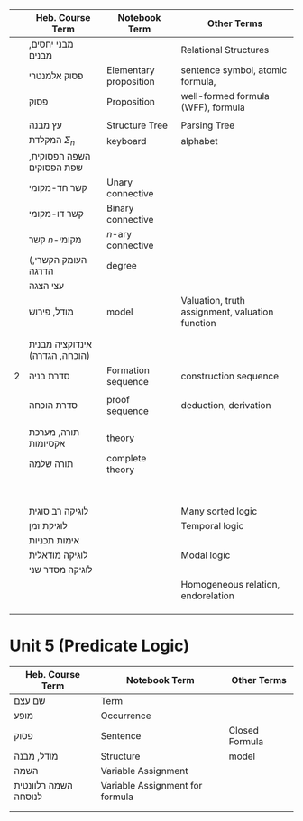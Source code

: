 
|     | Heb. Course Term               | Notebook Term          | Other Terms                                     |
| --- | ------------------------------ | ---------------------- | ----------------------------------------------- |
|     | מבני יחסים, מבנים              |                        | Relational Structures                           |
|     | פסוק אלמנטרי                   | Elementary proposition | sentence symbol, atomic formula, <br>           |
|     | פסוק                           | Proposition            | well-formed formula (WFF), formula              |
|     |                                |                        |                                                 |
|     | עץ מבנה                        | Structure Tree         | Parsing Tree                                    |
|     | המקלדת $\Sigma_{n}$            | keyboard               | alphabet                                        |
|     | השפה הפסוקית, שפת הפסוקים      |                        |                                                 |
|     | קשר חד-מקומי                   | Unary connective       |                                                 |
|     | קשר דו-מקומי                   | Binary connective      |                                                 |
|     | קשר $n$-מקומי                  | $n$-ary connective     |                                                 |
|     | (העומק הקשרי, הדרגה            | degree                 |                                                 |
|     | עצי הצגה                       |                        |                                                 |
|     | מודל, פירוש                    | model                  | Valuation, truth assignment, valuation function |
|     |                                |                        |                                                 |
|     |                                |                        |                                                 |
|     | אינדוקציה מבנית (הוכחה, הגדרה) |                        |                                                 |
| 2   | סדרת בניה                      | Formation sequence     | construction sequence                           |
|     |                                |                        |                                                 |
|     | סדרת הוכחה                     | proof sequence         | deduction, derivation                           |
|     |                                |                        |                                                 |
|     |                                |                        |                                                 |
|     | תורה, מערכת אקסיומות           | theory                 |                                                 |
|     | תורה שלמה                      | complete theory        |                                                 |
|     |                                |                        |                                                 |
|     |                                |                        |                                                 |
|     |                                |                        |                                                 |
|     |                                |                        |                                                 |
|     |                                |                        |                                                 |
|     |                                |                        |                                                 |
|     |                                |                        |                                                 |
|     |                                |                        |                                                 |
|     | לוגיקה רב סוגית                |                        | Many sorted logic                               |
|     | לוגיקת זמן                     |                        | Temporal logic                                  |
|     | אימות תכניות                   |                        |                                                 |
|     | לוגיקה מודאלית                 |                        | Modal logic                                     |
|     | לוגיקה מסדר שני                |                        |                                                 |
|     |                                |                        | Homogeneous relation, endorelation              |
|     |                                |                        |                                                 |
|     |                                |                        |                                                 |
|     |                                |                        |                                                 |


# Unit 5 (Predicate Logic)

| Heb. Course Term     | Notebook Term                   | Other Terms    |
| -------------------- | ------------------------------- | -------------- |
| שם עצם               | Term                            |                |
| מופע                 | Occurrence                      |                |
| פסוק                 | Sentence                        | Closed Formula |
| מודל, מבנה           | Structure                       | model          |
| השמה                 | Variable Assignment             |                |
| השמה רלוונטית לנוסחה | Variable Assignment for formula |                |
|                      |                                 |                |
|                      |                                 |                |
